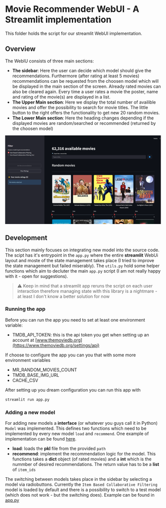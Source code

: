 # Movie Recommender WebUI - A Streamlit implementation
This folder holds the script for our streamlit WebUI implementation. 

## Overview
The WebIU consists of three main sections:
- **The sidebar**: Here the user can decide which model should give the recommendations. Furthermore (after rating at least 5 movies) recommendations can be requested from the choosen model which will be displayed in the main section of the screen. Already rated movies can also be cleared again. Every time a user rates a movie the poster, name and rating of the movie(s) are displayed in a list.
- **The Upper Main section**: Here we display the total number of availible movies and offer the possibility to search for movie titles. The little button to the right offers the functionality to get new 20 random movies.
- **The Lower Main section**: Here the heading changes depending if the displayed movies are random/searched or recommended (returned by the choosen model) 

![image](./media/mr_streamlit_webui.png)

## Development
This section mainly focuses on integrating new model into the source code. The scipt has it's entrypoint in the `app.py` where the entire **streamlit** WebUi layout and moste of the state management takes place (I tried to improve the state management but failed miserably). The `utils.py` hold some helper functions which aim to decluter the main `app.py` script (I am not really happy with it - open for suggestions).

> ⚠️ Keep in mind that a streamlit app reruns the script on each user interaction therefore managing state with this library is a nightmare - at least I don't know a better solution for now

### Running the app
Before you can run the app you need to set at least one environment variable:
- TMDB_API_TOKEN: this is the api token you get when setting up an account at [www.themoviedb.org](https://www.themoviedb.org/settings/api)

If choose to configure the app you can you that with some more environment variables
- MR_RANDOM_MOVIES_COUNT
- TMDB_BASE_IMG_URL
- CACHE_CSV

After setting up you dream configuration you can run this app with 
```bash
streamlit run app.py
```

### Adding a new model
For adding new models a **interface** (or whatever you guys call it in Python) `Model` was implemented. This defines two functions which need to be implemented by every new model `load` and `recommend`. One example of implementation can be found [here](./models/itemBasedCollaborativeFiltering.py). 

- **load**: loads the **pkl** file from the provided `path`
- **recommend**: implement the recommendation logic for the model. This functions takes a **dict** object (of rated movies) and a **int** which is the nummber of desired recommendations. The return value has to be a **list** of `item_ids`
 
The switching between models takes place in the sidebar by selecting a model via radiobuttons. Currently the `Item Based Collaborative Filtering` model is loaded by default and there is a possibility to switch to a test model (which does not work - but the switching does). Example can be found in [app.py](./app.py#L104-L121)
